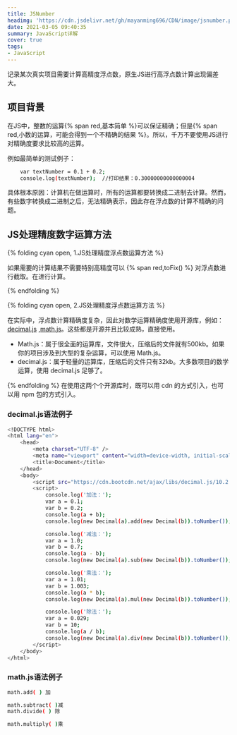 ```yaml
---
title: JSNumber
headimg: 'https://cdn.jsdelivr.net/gh/mayanming696/CDN/image/jsnumber.png'
date: 2021-03-05 09:40:35
summary: JavaScript详解
cover: true
tags:
- JavaScript
---
```


记录某次真实项目需要计算高精度浮点数，原生JS进行高浮点数计算出现偏差大。

<!-- more -->

## 项目背景

在JS中，整数的运算{% span red,基本简单 %}可以保证精确；但是{% span red,小数的运算，可能会得到一个不精确的结果 %}。所以，千万不要使用JS进行对精确度要求比较高的运算。

例如最简单的测试例子：

``` bash
    var textNumber = 0.1 + 0.2;
    console.log(textNumber);  //打印结果：0.30000000000000004
``` 

具体根本原因：计算机在做运算时，所有的运算都要转换成二进制去计算。然而，有些数字转换成二进制之后，无法精确表示，因此存在浮点数的计算不精确的问题。

## JS处理精度数字运算方法

{% folding cyan open, 1.JS处理精度浮点数运算方法 %}

如果需要的计算结果不需要特别高精度可以 {% span red,toFix() %} 对浮点数进行截取。在进行计算。

{% endfolding %}

{% folding cyan open, 2.JS处理精度浮点数运算方法 %}

在实际中，浮点数计算精确度复杂，因此对数学运算精确度使用开源库，例如：[decimal.js](https://github.com/MikeMcl/decimal.js/) ,[math.js](https://github.com/josdejong/mathjs)。这些都是开源并且比较成熟，直接使用。

- Math.js：属于很全面的运算库，文件很大，压缩后的文件就有500kb。如果你的项目涉及到大型的复杂运算，可以使用 Math.js。
- decimal.js：属于轻量的运算库，压缩后的文件只有32kb。大多数项目的数学运算，使用 decimal.js 足够了。

{% endfolding %}
在使用这两个个开源库时，既可以用 cdn 的方式引入，也可以用 npm 包的方式引入。

### decimal.js语法例子

``` bash
<!DOCTYPE html>
<html lang="en">
    <head>
        <meta charset="UTF-8" />
        <meta name="viewport" content="width=device-width, initial-scale=1.0" />
        <title>Document</title>
    </head>
    <body>
        <script src="https://cdn.bootcdn.net/ajax/libs/decimal.js/10.2.0/decimal.min.js"></script>
        <script>
            console.log('加法：');
            var a = 0.1;
            var b = 0.2;
            console.log(a + b);
            console.log(new Decimal(a).add(new Decimal(b)).toNumber());

            console.log('减法：');
            var a = 1.0;
            var b = 0.7;
            console.log(a - b);
            console.log(new Decimal(a).sub(new Decimal(b)).toNumber());

            console.log('乘法：');
            var a = 1.01;
            var b = 1.003;
            console.log(a * b);
            console.log(new Decimal(a).mul(new Decimal(b)).toNumber());

            console.log('除法：');
            var a = 0.029;
            var b = 10;
            console.log(a / b);
            console.log(new Decimal(a).div(new Decimal(b)).toNumber());
        </script>
    </body>
</html>
``` 

### math.js语法例子

``` bash
math.add( ) 加

math.subtract( )减
math.divide( ) 除

math.multiply( )乘

``` 